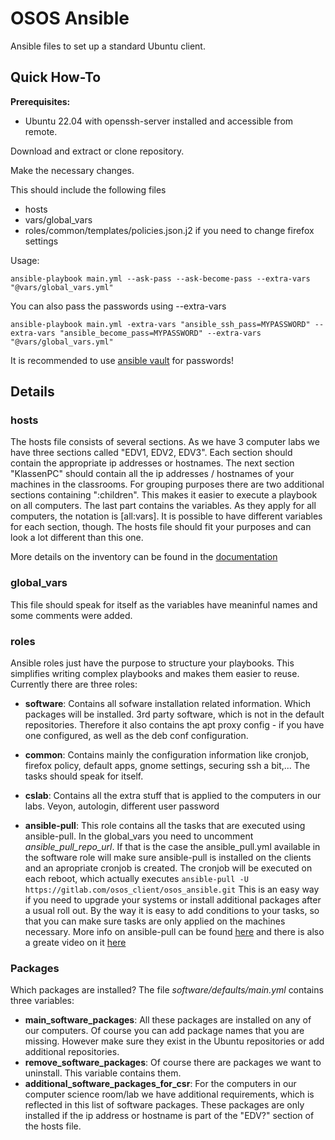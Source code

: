 # OSOS Ansible

Ansible files to set up a standard Ubuntu client.

## **Quick How-To**

**Prerequisites:** 

 - Ubuntu 22.04 with openssh-server installed and accessible from remote.


Download and extract or clone repository.

Make the necessary changes.

This should include the following files

- hosts
- vars/global_vars 
- roles/common/templates/policies.json.j2 if you need to change firefox settings


Usage:

~~~
ansible-playbook main.yml --ask-pass --ask-become-pass --extra-vars "@vars/global_vars.yml"
~~~

You can also pass the passwords using --extra-vars

~~~
ansible-playbook main.yml -extra-vars "ansible_ssh_pass=MYPASSWORD" --extra-vars "ansible_become_pass=MYPASSWORD" --extra-vars "@vars/global_vars.yml"
~~~

It is recommended to use [ansible vault](https://docs.ansible.com/ansible/latest/user_guide/vault.html) for passwords!

## Details
### hosts 
The hosts file consists of several sections. As we have 3 computer labs we have three sections called "EDV1, EDV2, EDV3".
Each section should contain the appropriate ip addresses or hostnames. 
The next section "KlassenPC" should contain all the ip addresses / hostnames of your machines in the classrooms. 
For grouping purposes there are two additional sections containing ":children". This makes it easier to execute a playbook on all computers.
The last part contains the variables. As they apply for all computers, the notation is \[all:vars\].
It is possible to have different variables for each section, though.
The hosts file should fit your purposes and can look a lot different than this one.

More details on the inventory can be found in the [documentation](https://docs.ansible.com/ansible/latest/user_guide/intro_inventory.html) 

### global_vars
This file should speak for itself as the variables have meaninful names and some comments were added.

### roles 
Ansible roles just have the purpose to structure your playbooks. This simplifies writing complex playbooks and makes them easier to reuse. Currently there are three roles:
- **software**:
    Contains all sofware installation related information. Which packages will be installed. 3rd party software, which is not in the default repositories. Therefore it also contains the apt proxy config - if you have one configured, as well as the deb conf configuration.
- **common**: 
  Contains mainly the configuration information like cronjob, firefox policy, default apps, gnome settings, securing ssh a bit,... The tasks should speak for itself. 
- **cslab**: 
  Contains all the extra stuff that is applied to the computers in our labs. Veyon, autologin, different user password

- **ansible-pull**:
This role contains all the tasks that are executed using ansible-pull. In the global_vars you need to uncomment _ansible_pull_repo_url_. If that is the case the ansible_pull.yml available in the software role will make sure ansible-pull is installed on the clients and an apropriate cronjob is created. The cronjob will be executed on each reboot, which actually executes 
`ansible-pull -U https://gitlab.com/osos_client/osos_ansible.git`
This is an easy way if you need to upgrade your systems or install additional packages after a usual roll out. By the way it is easy to add conditions to your tasks, so that you can make sure tasks are only applied on the machines necessary.
More info on ansible-pull can be found [here](https://docs.ansible.com/ansible/latest/cli/ansible-pull.html) and there is also a greate video on it [here](https://www.youtube.com/watch?v=sn1HQq_GFNE)


### Packages
Which packages are installed?
The file _software/defaults/main.yml_ contains three variables:
- **main_software_packages**: 
All these packages are installed on any of our computers. Of course you can add package names that you are missing. However make sure they exist in the Ubuntu repositories or add additional repositories.
- **remove_software_packages**: 
Of course there are packages we want to uninstall. This variable contains them.
- **additional_software_packages_for_csr**: 
For the computers in our computer science room/lab we have additional requirements, which is reflected in this list of software packages. These packages are only installed if the ip address or hostname is part of the "EDV?" section of the hosts file.
